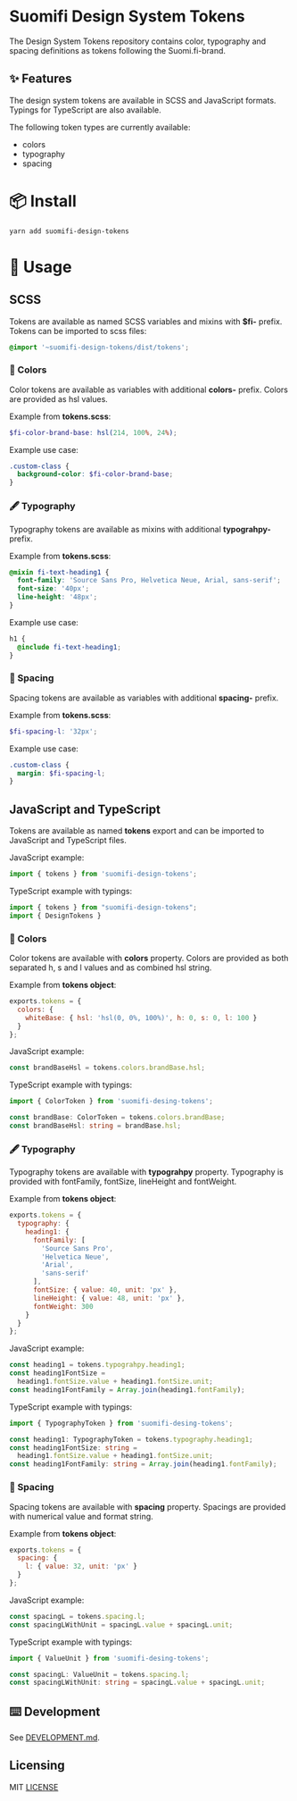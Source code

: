 # Suomifi Design System Tokens

The Design System Tokens repository contains color, typography and spacing definitions as tokens following the Suomi.fi-brand.

## ✨ Features

The design system tokens are available in SCSS and JavaScript formats. Typings for TypeScript are also available.

The following token types are currently available:

- colors
- typography
- spacing

# 📦 Install

```bash
yarn add suomifi-design-tokens
```

# 🔨 Usage

## SCSS

Tokens are available as named SCSS variables and mixins with **\$fi-** prefix. Tokens can be imported to scss files:

```scss
@import '~suomifi-design-tokens/dist/tokens';
```

### 🎨 Colors

Color tokens are available as variables with additional **colors-** prefix. Colors are provided as hsl values.

Example from **tokens.scss**:

```scss
$fi-color-brand-base: hsl(214, 100%, 24%);
```

Example use case:

```scss
.custom-class {
  background-color: $fi-color-brand-base;
}
```

### 🖋 Typography

Typography tokens are available as mixins with additional **typograhpy-** prefix.

Example from **tokens.scss**:

```scss
@mixin fi-text-heading1 {
  font-family: 'Source Sans Pro, Helvetica Neue, Arial, sans-serif';
  font-size: '40px';
  line-height: '48px';
}
```

Example use case:

```scss
h1 {
  @include fi-text-heading1;
}
```

### 📏 Spacing

Spacing tokens are available as variables with additional **spacing-** prefix.

Example from **tokens.scss**:

```scss
$fi-spacing-l: '32px';
```

Example use case:

```scss
.custom-class {
  margin: $fi-spacing-l;
}
```

## JavaScript and TypeScript

Tokens are available as named **tokens** export and can be imported to JavaScript and TypeScript files.

JavaScript example:

```js
import { tokens } from 'suomifi-design-tokens';
```

TypeScript example with typings:

```ts
import { tokens } from "suomifi-design-tokens";
import { DesignTokens }
```

### 🎨 Colors

Color tokens are available with **colors** property. Colors are provided as both separated h, s and l values and as combined hsl string.

Example from **tokens object**:

```js
exports.tokens = {
  colors: {
    whiteBase: { hsl: 'hsl(0, 0%, 100%)', h: 0, s: 0, l: 100 }
  }
};
```

JavaScript example:

```js
const brandBaseHsl = tokens.colors.brandBase.hsl;
```

TypeScript example with typings:

```ts
import { ColorToken } from 'suomifi-desing-tokens';

const brandBase: ColorToken = tokens.colors.brandBase;
const brandBaseHsl: string = brandBase.hsl;
```

### 🖋 Typography

Typography tokens are available with **typograhpy** property. Typography is provided with fontFamily, fontSize, lineHeight and fontWeight.

Example from **tokens object**:

```js
exports.tokens = {
  typography: {
    heading1: {
      fontFamily: [
        'Source Sans Pro',
        'Helvetica Neue',
        'Arial',
        'sans-serif'
      ],
      fontSize: { value: 40, unit: 'px' },
      lineHeight: { value: 48, unit: 'px' },
      fontWeight: 300
    }
  }
};
```

JavaScript example:

```js
const heading1 = tokens.typograhpy.heading1;
const heading1FontSize =
  heading1.fontSize.value + heading1.fontSize.unit;
const heading1FontFamily = Array.join(heading1.fontFamily);
```

TypeScript example with typings:

```ts
import { TypographyToken } from 'suomifi-desing-tokens';

const heading1: TypographyToken = tokens.typography.heading1;
const heading1FontSize: string =
  heading1.fontSize.value + heading1.fontSize.unit;
const heading1FontFamily: string = Array.join(heading1.fontFamily);
```

### 📏 Spacing

Spacing tokens are available with **spacing** property. Spacings are provided with numerical value and format string.

Example from **tokens object**:

```js
exports.tokens = {
  spacing: {
    l: { value: 32, unit: 'px' }
  }
};
```

JavaScript example:

```js
const spacingL = tokens.spacing.l;
const spacingLWithUnit = spacingL.value + spacingL.unit;
```

TypeScript example with typings:

```ts
import { ValueUnit } from 'suomifi-desing-tokens';

const spacingL: ValueUnit = tokens.spacing.l;
const spacingLWithUnit: string = spacingL.value + spacingL.unit;
```

## ⌨️ Development

See [DEVELOPMENT.md](/DEVELOPMENT.md).

## Licensing

MIT [LICENSE](/LICENSE)

